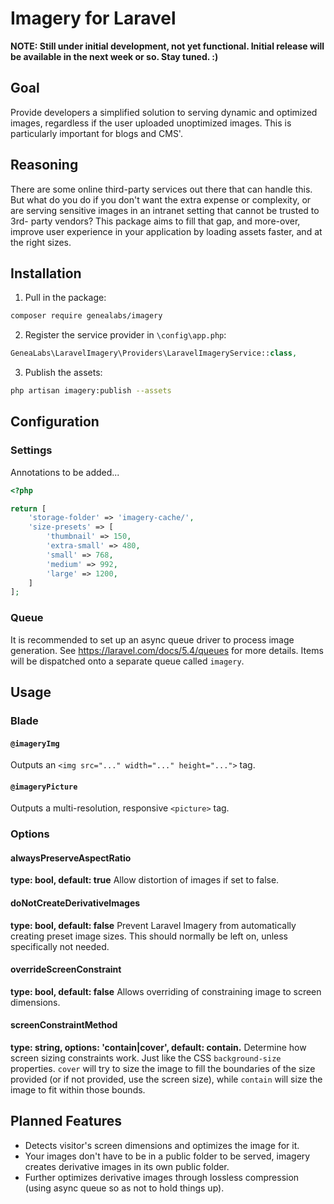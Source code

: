 # Imagery for Laravel

**NOTE: Still under initial development, not yet functional. Initial release
 will be available in the next week or so. Stay tuned. :)**

## Goal
Provide developers a simplified solution to serving dynamic and optimized images,
 regardless if the user uploaded unoptimized images. This is particularly
 important for blogs and CMS'.

## Reasoning
There are some online third-party services out there that can handle this. But
 what do you do if you don't want the extra expense or complexity, or are
 serving sensitive images in an intranet setting that cannot be trusted to 3rd-
 party vendors? This package aims to fill that gap, and more-over, improve user
 experience in your application by loading assets faster, and at the right sizes.

## Installation
1. Pull in the package:
  ```sh
  composer require genealabs/imagery
  ```

2. Register the service provider in `\config\app.php`:
  ```php
  GeneaLabs\LaravelImagery\Providers\LaravelImageryService::class,
  ```

3. Publish the assets:
  ```sh
  php artisan imagery:publish --assets
  ```

## Configuration
### Settings
Annotations to be added...
```php
<?php

return [
    'storage-folder' => 'imagery-cache/',
    'size-presets' => [
        'thumbnail' => 150,
        'extra-small' => 480,
        'small' => 768,
        'medium' => 992,
        'large' => 1200,
    ]
];
```

### Queue
It is recommended to set up an async queue driver to process image generation.
 See https://laravel.com/docs/5.4/queues for more details. Items will be
 dispatched onto a separate queue called `imagery`.

## Usage
### Blade
#### `@imageryImg`
Outputs an `<img src="..." width="..." height="...">` tag.

#### `@imageryPicture`
Outputs a multi-resolution, responsive `<picture>` tag.

### Options
#### alwaysPreserveAspectRatio
**type: bool, default: true**
Allow distortion of images if set to false.

#### doNotCreateDerivativeImages
**type: bool, default: false**
Prevent Laravel Imagery from automatically creating preset image sizes. This
 should normally be left on, unless specifically not needed.

#### overrideScreenConstraint
**type: bool, default: false**
Allows overriding of constraining image to screen dimensions.

#### screenConstraintMethod
**type: string, options: 'contain|cover', default: contain.**
Determine how screen sizing constraints work. Just like the CSS `background-size`
 properties. `cover` will try to size the image to fill the boundaries of the size
 provided (or if not provided, use the screen size), while `contain` will size
 the image to fit within those bounds.

## Planned Features
- Detects visitor's screen dimensions and optimizes the image for it.
- Your images don't have to be in a public folder to be served, imagery creates
 derivative images in its own public folder.
- Further optimizes derivative images through lossless compression (using async
 queue so as not to hold things up).
